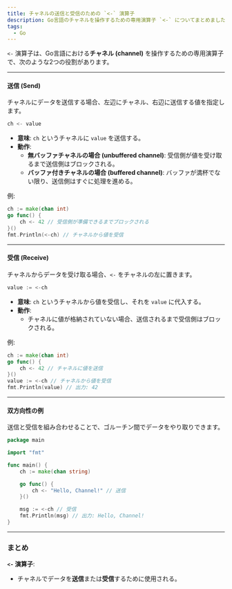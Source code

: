 ```yaml
---
title: チャネルの送信と受信のための `<-` 演算子
description: Go言語のチャネルを操作するための専用演算子 `<-` についてまとめました。
tags:
  - Go
---
```


`<-` 演算子は、Go言語における**チャネル (channel)** を操作するための専用演算子で、次のような2つの役割があります。

---

#### **送信 (Send)**
チャネルにデータを送信する場合、左辺にチャネル、右辺に送信する値を指定します。

```go
ch <- value
```

- **意味**: `ch` というチャネルに `value` を送信する。
- **動作**:
  - **無バッファチャネルの場合 (unbuffered channel)**: 受信側が値を受け取るまで送信側はブロックされる。
  - **バッファ付きチャネルの場合 (buffered channel)**: バッファが満杯でない限り、送信側はすぐに処理を進める。

例:
```go
ch := make(chan int)
go func() {
    ch <- 42 // 受信側が準備できるまでブロックされる
}()
fmt.Println(<-ch) // チャネルから値を受信
```

---

#### **受信 (Receive)**
チャネルからデータを受け取る場合、`<-` をチャネルの左に置きます。

```go
value := <-ch
```

- **意味**: `ch` というチャネルから値を受信し、それを `value` に代入する。
- **動作**:
  - チャネルに値が格納されていない場合、送信されるまで受信側はブロックされる。

例:
```go
ch := make(chan int)
go func() {
    ch <- 42 // チャネルに値を送信
}()
value := <-ch // チャネルから値を受信
fmt.Println(value) // 出力: 42
```

---

#### **双方向性の例**
送信と受信を組み合わせることで、ゴルーチン間でデータをやり取りできます。

```go
package main

import "fmt"

func main() {
    ch := make(chan string)

    go func() {
        ch <- "Hello, Channel!" // 送信
    }()

    msg := <-ch // 受信
    fmt.Println(msg) // 出力: Hello, Channel!
}
```

---

### **まとめ**

**`<-` 演算子**:
   - チャネルでデータを**送信**または**受信**するために使用される。